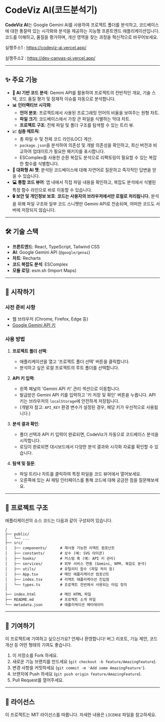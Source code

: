 # CodeViz AI(코드분석기)

**CodeViz AI**는 Google Gemini AI를 사용하여 프로젝트 폴더를 분석하고, 코드베이스에 대한 통찰력 있는 시각화와 분석을 제공하는 지능형 프론트엔드 애플리케이션입니다. 코드를 이해하고, 품질을 평가하며, 개선 영역을 찾는 과정을 혁신적으로 바꾸어보세요.

실행주소1 : https://codeviz-ai.vercel.app/

실행주소2 : https://dev-canvas-pi.vercel.app/

---

## ✨ 주요 기능

*   **🤖 AI 기반 코드 분석**: Gemini API를 활용하여 프로젝트의 전반적인 개요, 기술 스택, 코드 품질 평가 및 잠재적 이슈를 자동으로 분석합니다.
*   **📊 인터랙티브 시각화**:
    *   **언어 분포**: 프로젝트에서 사용된 프로그래밍 언어의 비율을 보여주는 원형 차트.
    *   **파일 크기**: 코드베이스에서 가장 큰 파일을 식별하는 막대 차트.
    *   **프로젝트 구조**: 전체 파일 및 폴더 구조를 탐색할 수 있는 트리 뷰.
*   **📈 심층 메트릭**:
    *   총 파일 수 및 전체 코드 라인(LOC) 계산.
    *   `package.json`을 분석하여 의존성 및 개발 의존성을 확인하고, 최신 버전과 비교하여 업데이트가 필요한 패키지를 표시합니다.
    *   ESComplex를 사용한 순환 복잡도 분석으로 리팩토링이 필요할 수 있는 복잡한 함수를 식별합니다.
*   **💬 대화형 AI 챗**: 분석된 코드베이스에 대해 자연어로 질문하고 즉각적인 답변을 얻을 수 있습니다.
*   **💻 통합 코드 뷰어**: 앱 내에서 직접 파일 내용을 확인하고, 복잡도 분석에서 식별된 특정 함수 라인으로 바로 이동할 수 있습니다.
*   **🔒 보안 및 개인정보 보호**: **코드는 사용자의 브라우저에서만 로컬로 처리됩니다.** 분석을 위해 파일 구조와 일부 코드 스니펫만 Gemini API로 전송되며, 어떠한 코드도 서버에 저장되지 않습니다.

---

## 🛠️ 기술 스택

*   **프론트엔드**: React, TypeScript, Tailwind CSS
*   **AI**: Google Gemini API (`@google/genai`)
*   **차트**: Recharts
*   **코드 복잡도 분석**: ESComplex
*   **모듈 로딩**: esm.sh (Import Maps)

---

## 🚀 시작하기

### 사전 준비 사항

*   웹 브라우저 (Chrome, Firefox, Edge 등)
*   [Google Gemini API 키](https://aistudio.google.com/app/apikey)

### 사용 방법

1.  **프로젝트 폴더 선택**:
    *   애플리케이션을 열고 '프로젝트 폴더 선택' 버튼을 클릭합니다.
    *   분석하고 싶은 로컬 프로젝트의 루트 폴더를 선택합니다.

2.  **API 키 입력**:
    *   왼쪽 패널의 'Gemini API 키' 관리 섹션으로 이동합니다.
    *   발급받은 Gemini API 키를 입력하고 '키 저장 및 확인' 버튼을 누릅니다. API 키는 브라우저의 `localStorage`에 안전하게 저장됩니다.
    *   (개발자 참고: `API_KEY` 환경 변수가 설정된 경우, 해당 키가 우선적으로 사용됩니다.)

3.  **분석 결과 확인**:
    *   폴더 선택과 API 키 입력이 완료되면, CodeViz가 자동으로 코드베이스 분석을 시작합니다.
    *   로딩이 완료되면 대시보드에서 다양한 분석 결과와 시각화 자료를 확인할 수 있습니다.

4.  **탐색 및 질문**:
    *   파일 트리나 차트를 클릭하여 특정 파일을 코드 뷰어에서 열어보세요.
    *   오른쪽에 있는 AI 채팅 인터페이스를 통해 코드에 대해 궁금한 점을 질문해보세요.

---

## 📂 프로젝트 구조

애플리케이션의 소스 코드는 다음과 같이 구성되어 있습니다.

```
/
├── public/
│   └── ...
├── src/
│   ├── components/      # 재사용 가능한 리액트 컴포넌트
│   ├── constants/       # 상수 (예: SVG 아이콘)
│   ├── hooks/           # 커스텀 훅 (예: API 키 관리)
│   ├── services/        # 외부 서비스 연동 (Gemini, NPM, 복잡도 분석)
│   ├── utils/           # 유틸리티 함수 (파일 처리 등)
│   ├── App.tsx          # 메인 애플리케이션 컴포넌트
│   ├── index.tsx        # 리액트 애플리케이션 진입점
│   └── types.ts         # 프로젝트 전반에서 사용되는 타입 정의
│
├── index.html           # 메인 HTML 파일
├── README.md            # 프로젝트 소개 파일
└── metadata.json        # 애플리케이션 메타데이터
```

---

## 🤝 기여하기

이 프로젝트에 기여하고 싶으신가요? 언제나 환영합니다! 버그 리포트, 기능 제안, 코드 개선 등 어떤 형태의 기여도 좋습니다.

1.  이 저장소를 Fork 하세요.
2.  새로운 기능 브랜치를 만드세요 (`git checkout -b feature/AmazingFeature`).
3.  변경 사항을 커밋하세요 (`git commit -m 'Add some AmazingFeature'`).
4.  브랜치에 Push 하세요 (`git push origin feature/AmazingFeature`).
5.  Pull Request를 열어주세요.

---

## 📄 라이선스

이 프로젝트는 MIT 라이선스를 따릅니다. 자세한 내용은 `LICENSE` 파일을 참고하세요.
